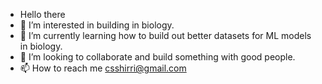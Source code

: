- Hello there
- 👀 I’m interested in building in biology.
- 🌱 I’m currently learning how to build out better datasets for ML models in biology.
- 💞️ I’m looking to collaborate and build something with good people.
- 📫 How to reach me csshirri@gmail.com

<!---
csshirri/csshirri is a ✨ special ✨ repository because its `README.md` (this file) appears on your GitHub profile.
You can click the Preview link to take a look at your changes.
--->
